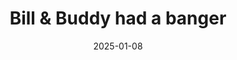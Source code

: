 ---
title: Bill & Buddy had a banger
promotion: AEW
show: Dynamite
date: 2025-01-08
tags:
  - ospreay
  - buddy
  - beast
images:
  - src: /assets/aew-2025-01/2025.01.08.AEW.Dynamite.a.jpg
    alt: Buddy curbstomping Billy
  - src: /assets/aew-2025-01/2025.01.08.AEW.Dynamite.b.jpg
    alt: Buddy curbstomping Billy
---